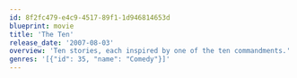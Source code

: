 ```yaml
---
id: 8f2fc479-e4c9-4517-89f1-1d946814653d
blueprint: movie
title: 'The Ten'
release_date: '2007-08-03'
overview: 'Ten stories, each inspired by one of the ten commandments.'
genres: '[{"id": 35, "name": "Comedy"}]'
---
```


